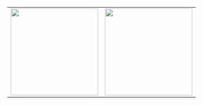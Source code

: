 <table>
  <tr>
    <td>
      <img src="https://github-readme-stats.vercel.app/api/top-langs/?username=SenchaBrest&show_icons=true&locale=en&layout=compact&langs_count=50&theme=radical" height="200"/>
    </td>
    <td>
      <img src="https://github-readme-stats.vercel.app/api?username=SenchaBrest&show_icons=true&theme=radical" height="200"/>
    </td>
  </tr>
</table>
